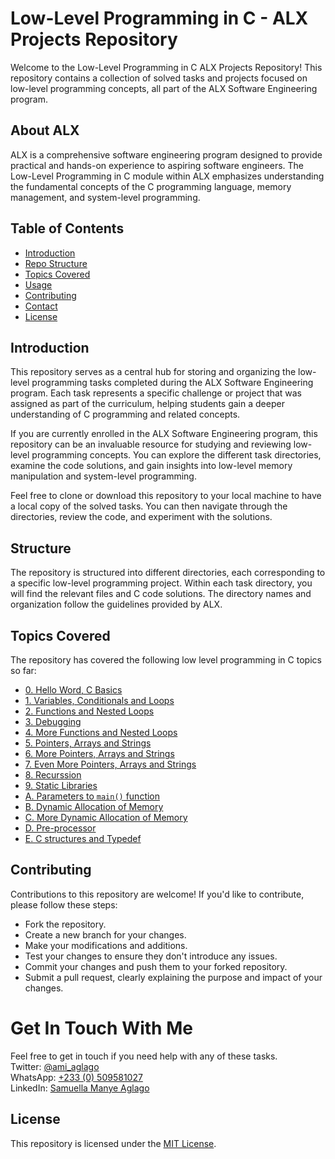 # Low-Level Programming in C - ALX Projects Repository
Welcome to the Low-Level Programming in C ALX Projects Repository! This repository contains a collection of solved tasks and projects focused on low-level programming concepts, all part of the ALX Software Engineering program.  
  
## About ALX
ALX is a comprehensive software engineering program designed to provide practical and hands-on experience to aspiring software engineers. The Low-Level Programming in C module within ALX emphasizes understanding the fundamental concepts of the C programming language, memory management, and system-level programming.

## Table of Contents
+ [Introduction](#introduction)
+ [Repo Structure](#structure)
+ [Topics Covered](#topics-covered)
+ [Usage](#usage)
+ [Contributing](#contributing)
+ [Contact](#get-in-touch-with-me)
+ [License](#license)


## Introduction
This repository serves as a central hub for storing and organizing the low-level programming tasks completed during the ALX Software Engineering program. Each task represents a specific challenge or project that was assigned as part of the curriculum, helping students gain a deeper understanding of C programming and related concepts.

If you are currently enrolled in the ALX Software Engineering program, this repository can be an invaluable resource for studying and reviewing low-level programming concepts. You can explore the different task directories, examine the code solutions, and gain insights into low-level memory manipulation and system-level programming.

Feel free to clone or download this repository to your local machine to have a local copy of the solved tasks. You can then navigate through the directories, review the code, and experiment with the solutions.

## Structure
The repository is structured into different directories, each corresponding to a specific low-level programming project. Within each task directory, you will find the relevant files and C code solutions. The directory names and organization follow the guidelines provided by ALX.

## Topics Covered
The repository has covered the following low level programming in C topics so far:
+ [0. Hello Word, C Basics](./0x00-hello_world/)
+ [1. Variables, Conditionals and Loops](./0x01-variables_if_else_while/)
+ [2. Functions and Nested Loops](./0x02-functions_nested_loops/)
+ [3. Debugging](./0x03-debugging/)
+ [4. More Functions and Nested Loops](./0x04-more_functions_nested_loops/)
+ [5. Pointers, Arrays and Strings](./0x05-pointers_arrays_strings/)
+ [6. More Pointers, Arrays and Strings](./0x06-pointers_arrays_strings/)
+ [7. Even More Pointers, Arrays and Strings](./0x07-pointers_arrays_strings/)
+ [8. Recurssion](./0x08-recursion/)
+ [9. Static Libraries](./0x09-static_libraries/)
+ [A. Parameters to `main()` function](./0x0A-argc_argv/)
+ [B. Dynamic Allocation of Memory](./0x0B-malloc_free/)
+ [C. More Dynamic Allocation of Memory]()
+ [D. Pre-processor](./0x0D-preprocessor/)
+ [E. C structures and Typedef](./0x0E-structures_typedef/)


## Contributing
Contributions to this repository are welcome! If you'd like to contribute, please follow these steps:

+ Fork the repository.
+ Create a new branch for your changes.
+ Make your modifications and additions.
+ Test your changes to ensure they don't introduce any issues.
+ Commit your changes and push them to your forked repository.
+ Submit a pull request, clearly explaining the purpose and impact of your changes.

# Get In Touch With Me
Feel free to get in touch if you need help with any of these tasks.  
Twitter: [@ami_aglago](https://twitter.com/ami_aglago)  
WhatsApp: [+233 (0) 509581027](https://wa.me/233509581027?text=Kindle%20be%20brief%20and%20straightforward)  
LinkedIn: [Samuella Manye Aglago](https://www.linkedin.com/in/aglago)

## License
This repository is licensed under the [MIT License](./LICENSE.md).
